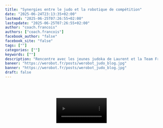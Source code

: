 ```yaml
---
title: "Synergies entre le judo et la robotique de compétition"
date: "2025-06-24T23:13:35+02:00"
lastmod: "2025-06-25T07:26:55+02:00"
lastupdate: "2025-06-25T07:26:55+02:00"
author: "coach.francois"
authors: ["coach.francois"]
facebook_author: "false"
facebook_site: "false"
tags: [""]
categories: [""]
keywords: [""]
description: "Rencontre avec les jeunes judoka de Laurent et la Team France We Robot"
baneer: "https://werobot.fr/posts/werobot_judo_blog.jpg"
banner: "https://werobot.fr/posts/werobot_judo_blog.jpg"
draft: false
---
```

<br><br>
<center>
<video width="33%" controls>
<source src="https://werobot.fr/posts/werobot_judo.mp4"/>
</video>
</center>
<br><br>


